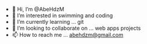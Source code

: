 - 👋 Hi, I’m @AbeHdzM
- 👀 I’m interested in swimming and coding
- 🌱 I’m currently learning ... git
- 💞️ I’m looking to collaborate on ... web apps projects
- 📫 How to reach me ... abehdzm@gmail.com

<!---
AbeHdzM/AbeHdzM is a ✨ special ✨ repository because its `README.md` (this file) appears on your GitHub profile.
You can click the Preview link to take a look at your changes.
--->
